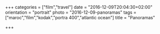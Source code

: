 +++
categories = ["film","travel"]
date = "2016-12-09T20:04:30+02:00"
orientation = "portrait"
photo = "2016-12-09-panoramas"
tags = ["maroc","film","kodak","portra 400","atlantic ocean"]
title = "Panoramas"

+++
